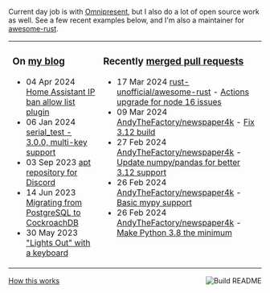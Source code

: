 Current day job is with [Omnipresent](https://www.omnipresent.com/), but I also do a lot of open source work as well. See a few recent examples below, and I'm also a maintainer for [awesome-rust](https://github.com/rust-unofficial/awesome-rust).

<table><tr><td valign="top">

### On [my blog](https://tevps.net/blog)
<!-- blog starts -->
* 04 Apr 2024 [Home Assistant IP ban allow list plugin](https://tevps.net/blog/2024/04/04/home-assistant-ip-ban-allow-list-plugin)
* 06 Jan 2024 [serial_test - 3.0.0, multi-key support](https://tevps.net/blog/2024/01/06/serial_test-300-multi-key-support)
* 03 Sep 2023 [apt repository for Discord](https://tevps.net/blog/2023/09/03/apt-repository-for-discord)
* 14 Jun 2023 [Migrating from PostgreSQL to CockroachDB](https://tevps.net/blog/2023/06/14/migrating-from-postgresql-to-cockroachdb)
* 30 May 2023 ["Lights Out" with a keyboard](https://tevps.net/blog/2023/05/30/lights-out-with-a-keyboard)
<!-- blog ends -->

</td><td valign="top">

### Recently [merged pull requests](https://github.com/search?o=desc&q=is%3Apr+author%3Apalfrey+-user%3Apalfrey+is%3Amerged+is%3Apublic&s=created&type=Issues)

<!-- prs starts -->
* 17 Mar 2024 [rust-unofficial/awesome-rust](https://github.com/rust-unofficial/awesome-rust) - [Actions upgrade for node 16 issues](https://github.com/rust-unofficial/awesome-rust/pull/1684)
* 09 Mar 2024 [AndyTheFactory/newspaper4k](https://github.com/AndyTheFactory/newspaper4k) - [Fix 3.12 build](https://github.com/AndyTheFactory/newspaper4k/pull/619)
* 27 Feb 2024 [AndyTheFactory/newspaper4k](https://github.com/AndyTheFactory/newspaper4k) - [Update numpy/pandas for better 3.12 support](https://github.com/AndyTheFactory/newspaper4k/pull/618)
* 26 Feb 2024 [AndyTheFactory/newspaper4k](https://github.com/AndyTheFactory/newspaper4k) - [Basic mypy support](https://github.com/AndyTheFactory/newspaper4k/pull/613)
* 26 Feb 2024 [AndyTheFactory/newspaper4k](https://github.com/AndyTheFactory/newspaper4k) - [Make Python 3.8 the minimum](https://github.com/AndyTheFactory/newspaper4k/pull/614)
<!-- prs ends -->

</td></tr></table>

<a href="https://github.com/palfrey/palfrey/actions"><img src="https://github.com/palfrey/palfrey/workflows/Build%20README/badge.svg?branch=main" align="right" alt="Build README"></a> <a href="https://tevps.net/blog/2020/7/11/customising-github-profile-pages/">How this works</a>
